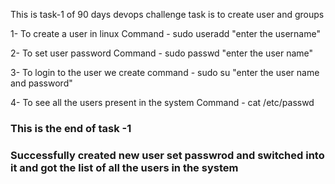 This is task-1 of 90 days devops challenge 
task is to create user and groups

1- To create a user in linux
Command - sudo useradd "enter the username"

2- To set user password
Command - sudo passwd "enter the user name"

3- To  login to the user we create 
command - sudo su "enter the user name and password"

4- To see all the users present in the system
Command - cat /etc/passwd

### This is the end of task -1
### Successfully created new user set passwrod and switched into it and got the list of all the users in the system

